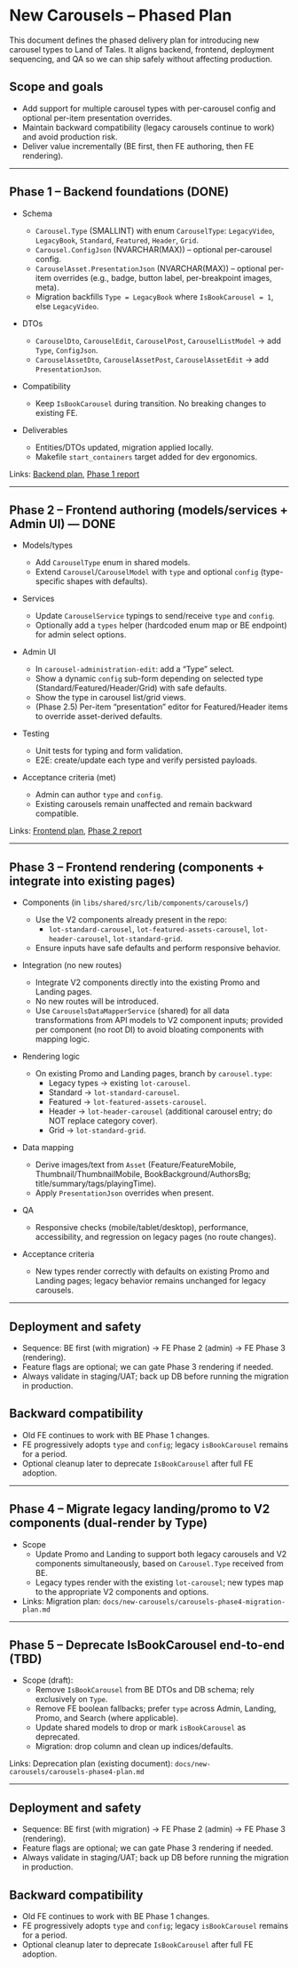 # New Carousels – Phased Plan

This document defines the phased delivery plan for introducing new carousel types to Land of Tales. It aligns backend, frontend, deployment sequencing, and QA so we can ship safely without affecting production.

## Scope and goals
- Add support for multiple carousel types with per-carousel config and optional per-item presentation overrides.
- Maintain backward compatibility (legacy carousels continue to work) and avoid production risk.
- Deliver value incrementally (BE first, then FE authoring, then FE rendering).

---

## Phase 1 – Backend foundations (DONE)

- Schema
  - `Carousel.Type` (SMALLINT) with enum `CarouselType`: `LegacyVideo`, `LegacyBook`, `Standard`, `Featured`, `Header`, `Grid`.
  - `Carousel.ConfigJson` (NVARCHAR(MAX)) – optional per-carousel config.
  - `CarouselAsset.PresentationJson` (NVARCHAR(MAX)) – optional per-item overrides (e.g., badge, button label, per-breakpoint images, meta).
  - Migration backfills `Type = LegacyBook` where `IsBookCarousel = 1`, else `LegacyVideo`.

- DTOs
  - `CarouselDto`, `CarouselEdit`, `CarouselPost`, `CarouselListModel` → add `Type`, `ConfigJson`.
  - `CarouselAssetDto`, `CarouselAssetPost`, `CarouselAssetEdit` → add `PresentationJson`.

- Compatibility
  - Keep `IsBookCarousel` during transition. No breaking changes to existing FE.

- Deliverables
  - Entities/DTOs updated, migration applied locally.
  - Makefile `start_containers` target added for dev ergonomics.

Links: [Backend plan](./carousels-be-plan.md), [Phase 1 report](./carousels-phase1-report.md)

---

## Phase 2 – Frontend authoring (models/services + Admin UI) — DONE

- Models/types
  - Add `CarouselType` enum in shared models.
  - Extend `Carousel`/`CarouselModel` with `type` and optional `config` (type-specific shapes with defaults).

- Services
  - Update `CarouselService` typings to send/receive `type` and `config`.
  - Optionally add a `types` helper (hardcoded enum map or BE endpoint) for admin select options.

- Admin UI
  - In `carousel-administration-edit`: add a “Type” select.
  - Show a dynamic `config` sub-form depending on selected type (Standard/Featured/Header/Grid) with safe defaults.
  - Show the type in carousel list/grid views.
  - (Phase 2.5) Per-item “presentation” editor for Featured/Header items to override asset-derived defaults.

- Testing
  - Unit tests for typing and form validation.
  - E2E: create/update each type and verify persisted payloads.

- Acceptance criteria (met)
  - Admin can author `type` and `config`.
  - Existing carousels remain unaffected and remain backward compatible.

Links: [Frontend plan](./new-carousels-fe-plan.md), [Phase 2 report](./carousels-phase2-report.md)

---

## Phase 3 – Frontend rendering (components + integrate into existing pages)

 - Components (in `libs/shared/src/lib/components/carousels/`)
   - Use the V2 components already present in the repo:
     - `lot-standard-carousel`, `lot-featured-assets-carousel`, `lot-header-carousel`, `lot-standard-grid`.
   - Ensure inputs have safe defaults and perform responsive behavior.

 - Integration (no new routes)
   - Integrate V2 components directly into the existing Promo and Landing pages.
   - No new routes will be introduced.
   - Use `CarouselsDataMapperService` (shared) for all data transformations from API models to V2 component inputs; provided per component (no root DI) to avoid bloating components with mapping logic.

 - Rendering logic
   - On existing Promo and Landing pages, branch by `carousel.type`:
     - Legacy types → existing `lot-carousel`.
     - Standard → `lot-standard-carousel`.
     - Featured → `lot-featured-assets-carousel`.
     - Header → `lot-header-carousel` (additional carousel entry; do NOT replace category cover).
     - Grid → `lot-standard-grid`.

- Data mapping
  - Derive images/text from `Asset` (Feature/FeatureMobile, Thumbnail/ThumbnailMobile, BookBackground/AuthorsBg; title/summary/tags/playingTime).
  - Apply `PresentationJson` overrides when present.

 - QA
   - Responsive checks (mobile/tablet/desktop), performance, accessibility, and regression on legacy pages (no route changes).

 - Acceptance criteria
   - New types render correctly with defaults on existing Promo and Landing pages; legacy behavior remains unchanged for legacy carousels.

---

## Deployment and safety
- Sequence: BE first (with migration) → FE Phase 2 (admin) → FE Phase 3 (rendering).
- Feature flags are optional; we can gate Phase 3 rendering if needed.
- Always validate in staging/UAT; back up DB before running the migration in production.

## Backward compatibility
- Old FE continues to work with BE Phase 1 changes.
- FE progressively adopts `type` and `config`; legacy `isBookCarousel` remains for a period.
- Optional cleanup later to deprecate `IsBookCarousel` after full FE adoption.

---

## Phase 4 – Migrate legacy landing/promo to V2 components (dual-render by Type)

- Scope
  - Update Promo and Landing to support both legacy carousels and V2 components simultaneously, based on `Carousel.Type` received from BE.
  - Legacy types render with the existing `lot-carousel`; new types map to the appropriate V2 components and options.
- Links: Migration plan: `docs/new-carousels/carousels-phase4-migration-plan.md`

---

## Phase 5 – Deprecate IsBookCarousel end-to-end (TBD)

- Scope (draft):
  - Remove `IsBookCarousel` from BE DTOs and DB schema; rely exclusively on `Type`.
  - Remove FE boolean fallbacks; prefer `type` across Admin, Landing, Promo, and Search (where applicable).
  - Update shared models to drop or mark `isBookCarousel` as deprecated.
  - Migration: drop column and clean up indices/defaults.

Links: Deprecation plan (existing document): `docs/new-carousels/carousels-phase4-plan.md`

---

## Deployment and safety
- Sequence: BE first (with migration) → FE Phase 2 (admin) → FE Phase 3 (rendering).
- Feature flags are optional; we can gate Phase 3 rendering if needed.
- Always validate in staging/UAT; back up DB before running the migration in production.

## Backward compatibility
- Old FE continues to work with BE Phase 1 changes.
- FE progressively adopts `type` and `config`; legacy `isBookCarousel` remains for a period.
- Optional cleanup later to deprecate `IsBookCarousel` after full FE adoption.
